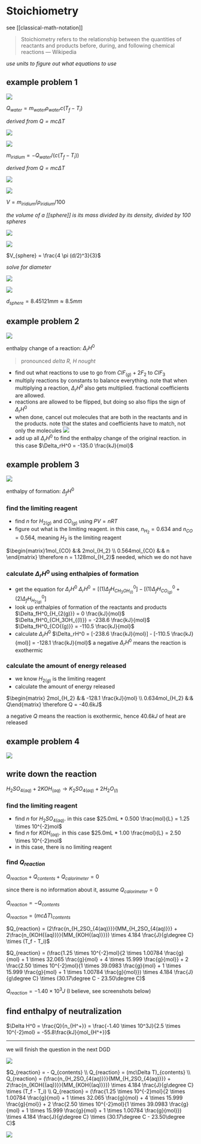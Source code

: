 # Stoichiometry

see [[classical-math-notation]]

> Stoichiometry refers to the relationship between the quantities of reactants and products before, during, and following chemical reactions &mdash; Wikipedia

_use units to figure out what equations to use_

## example problem 1

![](2022-02-26-01-24-45.png)

$Q_{water} = m_{water} \rho_{water} c (T_f - T_i)$

_derived from $Q = mc \Delta T$_

![](2022-02-26-01-24-57.png)

![](2022-02-26-01-25-08.png)

$m_{iridium} = -Q_{water} / (c (T_f - T_i))$

_derived from $Q = mc \Delta T$_

![](2022-02-26-01-25-19.png)

![](2022-02-26-01-25-27.png)

$V = m_{iridium} / \rho_{iridium} / 100$

_the volume of a [[sphere]] is its mass divided by its density, divided by 100 spheres_

![](2022-02-26-01-25-36.png)

![](2022-02-26-01-25-43.png)

$V_{sphere} = \frac{4 \pi (d/2)^3}{3}$

_solve for diameter_

![](2022-02-26-01-25-51.png)

![](2022-02-26-01-26-00.png)

$d_{sphere} = 8.45121mm \approx 8.5mm$

## example problem 2

![](2022-02-26-01-26-08.png)

enthalpy change of a reaction: $\Delta_rH^0$

> pronounced _delta R, H nought_

- find out what reactions to use to go from $CIF_{(g)} + 2F_2$ to $CIF_3$
- multiply reactions by constants to balance everything. note that when multiplying a reaction, $\Delta_rH^0$ also gets multiplied. fractional coefficients are allowed.
- reactions are allowed to be flipped, but doing so also flips the sign of $\Delta_rH^0$
- when done, cancel out molecules that are both in the reactants and in the products. note that the states and coefficients have to match, not only the molecules
  ![](2022-02-26-01-26-21.png)
- add up all $\Delta_rH^0$ to find the enthalpy change of the original reaction. in this case $\Delta_rH^0 = -135.0 \frac{kJ}{mol}$

## example problem 3

![](2022-02-26-01-26-32.png)

enthalpy of formation: $\Delta_fH^0$

### find the limiting reagent

- find $n$ for $H_{2(g)}$ and $CO_{(g)}$ using $PV = nRT$
- figure out what is the limiting reagent. in this case, $n_{H_2} = 0.634$ and $n_{CO} = 0.564$, meaning $H_2$ is the limiting reagent

$\begin{matrix}1mol_{CO} &:& 2mol_{H_2} \\ 0.564mol_{CO} &:& n \end{matrix} \therefore n = 1.128mol_{H_2}$ needed, which we do not have

### calculate $\Delta_rH^0$ using enthalpies of formation

- get the equation for $\Delta_rH^0$
  $\Delta_rH^0 = [(1)\Delta_fH^0_{CH_3OH_{(l)}}] - [(1)\Delta_fH^0_{CO_{(g)}} + (2)\Delta_fH^0_{H_{2(g)}}]$
- look up enthalpies of formation of the reactants and products
  $\Delta_fH^0_{H_{2(g)}} = 0 \frac{kJ}{mol}$
  $\Delta_fH^0_{CH_3OH_{(l)}} = -238.6 \frac{kJ}{mol}$
  $\Delta_fH^0_{CO{(g)}} = -110.5 \frac{kJ}{mol}$
- calculate $\Delta_r H^0$
  $\Delta_rH^0 = [-238.6 \frac{kJ}{mol}] - [-110.5 \frac{kJ}{mol}] = -128.1 \frac{kJ}{mol}$
  a negative $\Delta_r H^0$ means the reaction is exothermic

### calculate the amount of energy released

- we know $H_{2(g)}$ is the limiting reagent
- calculate the amount of energy released

$\begin{matrix} 2mol_{H_2} &:& -128.1 \frac{kJ}{mol} \\ 0.634mol_{H_2} &:& Q\end{matrix} \therefore Q = -40.6kJ$

a negative $Q$ means the reaction is exothermic, hence $40.6kJ$ of heat are released

## example problem 4

![](2022-02-26-01-26-59.png)

## write down the reaction

$H_2SO_{4(aq)} + 2KOH_{(aq)} \to K_2SO_{4(aq)} + 2H_2O_{(l)}$

### find the limiting reagent

- find $n$ for $H_2SO_{4(aq)}$. in this case $25.0mL * 0.500 \frac{mol}{L} = 1.25 \times 10^{-2}mol$
- find $n$ for $KOH_{(aq)}$. in this case $25.0mL * 1.00 \frac{mol}{L} = 2.50 \times 10^{-2}mol$
- in this case, there is no limiting reagent

### find $Q_{reaction}$

$Q_{reaction} + Q_{contents} + Q_{calorimeter} = 0$

since there is no information about it, assume $Q_{calorimeter} = 0$

$Q_{reaction} = - Q_{contents}$

$Q_{reaction} = (mc\Delta T)_{contents}$

$Q_{reaction} = (2\frac{n_{H_2SO_{4(aq)}}}{MM_{H_2SO_{4(aq)}}} + 2\frac{n_{KOH{(aq)}}}{MM_{KOH{(aq)}}}) \times 4.184 \frac{J}{g\degree C} \times (T_f - T_i)$

$Q_{reaction} = (\frac{1.25 \times 10^{-2}mol}{2 \times 1.00784 \frac{g}{mol} + 1 \times 32.065 \frac{g}{mol} + 4 \times 15.999 \frac{g}{mol}} + 2 \frac{2.50 \times 10^{-2}mol}{1 \times 39.0983 \frac{g}{mol} + 1 \times 15.999 \frac{g}{mol} + 1 \times 1.00784 \frac{g}{mol}}) \times 4.184 \frac{J}{g\degree C} \times (30.17\degree C - 23.50\degree C)$

$Q_{reaction} = -1.40 \times 10^3J$ (I believe, see screenshots below)

## find enthalpy of neutralization

$\Delta H^0 = \frac{Q}{n_{H^+}} = \frac{-1.40 \times 10^3J}{2.5 \times 10^{-2}mol} = -55.8\frac{kJ}{mol_{H^+}}$

---

we will finish the question in the next DGD

![](2022-02-26-01-28-15.png)

$Q_{reaction} = - Q_{contents} \\ Q_{reaction} = (mc\Delta T)_{contents} \\ Q_{reaction} = (\frac{n_{H_2SO_{4(aq)}}}{MM_{H_2SO_{4(aq)}}} + 2\frac{n_{KOH{(aq)}}}{MM_{KOH{(aq)}}}) \times 4.184 \frac{J}{g\degree C} \times (T_f - T_i) \\ Q_{reaction} = (\frac{1.25 \times 10^{-2}mol}{2 \times 1.00784 \frac{g}{mol} + 1 \times 32.065 \frac{g}{mol} + 4 \times 15.999 \frac{g}{mol}} + 2 \frac{2.50 \times 10^{-2}mol}{1 \times 39.0983 \frac{g}{mol} + 1 \times 15.999 \frac{g}{mol} + 1 \times 1.00784 \frac{g}{mol}}) \times 4.184 \frac{J}{g\degree C} \times (30.17\degree C - 23.50\degree C)$

![](2022-02-26-01-28-28.png)

